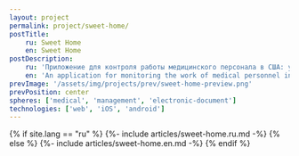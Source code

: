 ```yaml
---
layout: project
permalink: project/sweet-home/
postTitle: 
    ru: Sweet Home
    en: Sweet Home
postDescription: 
    ru: 'Приложение для контроля работы медицинского персонала в США: учет рабочего времени, выполнение недельного плана и оценка качества обслуживания от пациентов'
    en: 'An application for monitoring the work of medical personnel in the USA: accounting of working hours, implementation of a weekly plan and assessment of the quality of service from patients'
prevImage: '/assets/img/projects/prev/sweet-home-preview.png'
prevPosition: center
spheres: ['medical', 'management', 'electronic-document']
technologies: ['web', 'iOS', 'android']
---
```


{% if site.lang == "ru" %}
{%- include articles/sweet-home.ru.md -%}
{% else %}
{%- include articles/sweet-home.en.md -%}
{% endif %}